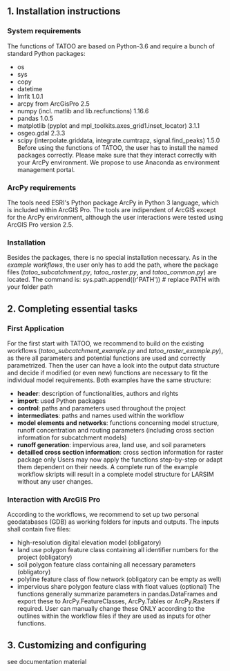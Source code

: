 ## 1. Installation instructions

### System requirements
The functions of TATOO are based on Python-3.6 and require a bunch of standard Python packages:
* os
* sys
* copy
* datetime
* lmfit 1.0.1
* arcpy from ArcGisPro 2.5
* numpy (incl. matlib and lib.recfunctions) 1.16.6
* pandas 1.0.5
* matplotlib (pyplot and mpl_toolkits.axes_grid1.inset_locator) 3.1.1
* osgeo.gdal 2.3.3
* scipy (interpolate.griddata, integrate.cumtrapz, signal.find_peaks) 1.5.0
Before using the functions of TATOO, the user has to install the named packages correctly. Please make sure that they interact correctly with your ArcPy environment. We propose to use Anaconda as environment management portal. 

### ArcPy requirements
The tools need ESRI's Python package ArcPy in Python 3 language, which is included within ArcGIS Pro. The tools are indipendent of ArcGIS except for the ArcPy environment, although the user interactions were tested using ArcGIS Pro version 2.5. 

### Installation
Besides the packages, there is no special installation necessary. As in the _example workflows_, the user only has to add the path, where the package files (_tatoo_subcatchment.py_, _tatoo_raster.py_, and _tatoo_common.py_) are located. The command is:
sys.path.append((r'PATH')) # replace PATH with your folder path

## 2. Completing essential tasks

### First Application
For the first start with TATOO, we recommend to build on the existing workflows (_tatoo_subcatchment_example.py_ and _tatoo_raster_example.py_), as there all parameters and potential functions are used and correctly parametrized. Then the user can have a look into the output data structure and decide if modified (or even new) functions are necessary to fit the individual model requirements. Both examples have the same structure:
* **header**: description of functionalities, authors and rights
* **import**: used Python packages
* **control**: paths and parameters used throughout the project
* **intermediates**: paths and names used within the workflow
* **model elements and networks**: functions concerning model structure, runoff concentration and routing parameters (including cross section information for subcatchment models)
* **runoff generation**: impervious area, land use, and soil parameters
* **detailled cross section information**: cross section information for raster package only
Users may now apply the functions step-by-step or adapt them dependent on their needs. A complete run of the example workflow skripts will result in a complete model structure for LARSIM without any user changes. 

### Interaction with ArcGIS Pro
According to the workflows, we recommend to set up two personal geodatabases (GDB) as working folders for inputs and outputs. The inputs shall contain five files:
* high-resolution digital elevation model (obligatory)
* land use polygon feature class containing all identifier numbers for the project (obligatory)
* soil polygon feature class containing all necessary parameters (obligatory)
* polyline feature class of flow network (obligatory can be empty as well)
* impervious share polygon feature class with float values (optional)
The functions generally summarize parameters in pandas.DataFrames and export these to ArcPy.FeatureClasses, ArcPy.Tables or ArcPy.Rasters if required. User can manually change these ONLY according to the outlines within the workflow files if they are used as inputs for other functions.

## 3. Customizing and configuring
see documentation material
